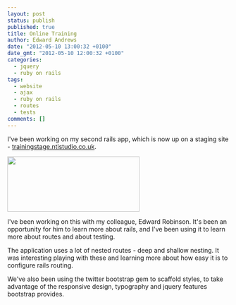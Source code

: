 ```yaml
---
layout: post
status: publish
published: true
title: Online Training
author: Edward Andrews
date: "2012-05-10 13:00:32 +0100"
date_gmt: "2012-05-10 12:00:32 +0100"
categories:
  - jquery
  - ruby on rails
tags:
  - website
  - ajax
  - ruby on rails
  - routes
  - tests
comments: []
---
```


<p>I've been working on my second rails app, which is now up on a staging site - <a href="http://trainingstage.ntistudio.co.uk/">trainingstage.ntistudio.co.uk</a>.</p>
<p><a href="http://epa.me.uk/wp-content/uploads/2012/05/training.jpg"><img src="http://epa.me.uk/wp-content/uploads/2012/05/training-300x125.jpg" alt="" title="training" width="300" height="125" class="aligncenter size-medium wp-image-236" /></a></p>
<p>I've been working on this with my colleague, Edward Robinson. It's been an opportunity for him to learn more about rails, and I've been using it to learn more about routes and about testing.</p>
<p>The application uses a lot of nested routes - deep and shallow nesting. It was interesting playing with these and learning more about how easy it is to configure rails routing.</p>
<p>We've also been using the twitter bootstrap gem to scaffold styles, to take advantage of the responsive design, typography and jquery features bootstrap provides.</p>
